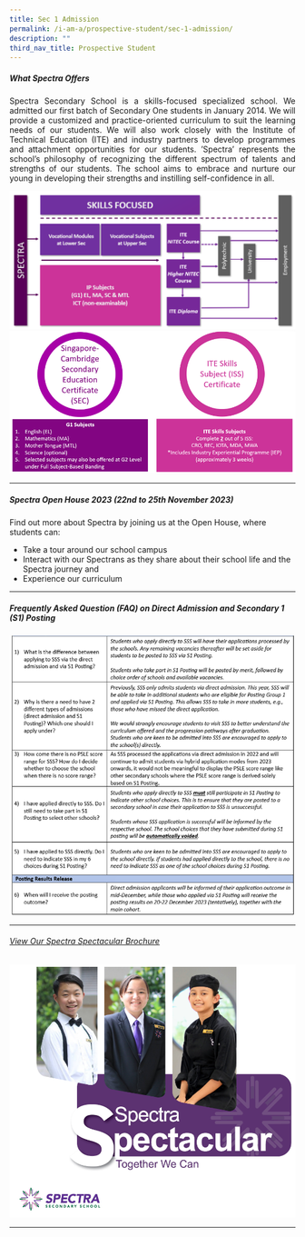 ```yaml
---
title: Sec 1 Admission
permalink: /i-am-a/prospective-student/sec-1-admission/
description: ""
third_nav_title: Prospective Student
---
```

##### **What Spectra Offers**

<p align="justify">Spectra Secondary School is a skills-focused specialized school. We admitted&nbsp;our first batch of Secondary One students&nbsp;in January 2014. We will provide a customized and practice-oriented curriculum to suit the learning needs of our students. We will also work closely with the Institute of Technical Education (ITE) and industry partners to develop programmes and attachment opportunities for our students. ’Spectra’ represents the school’s philosophy of recognizing the different spectrum of talents and strengths of our students. The school aims to embrace and nurture our young in developing their strengths and instilling self-confidence in all.</p>

<img src="/images/customised%20pathway.png" style="width:800px">

<img src="/images/twin%20certification.png" style="width:800px">


***

##### **Spectra Open House 2023 (22nd to 25th November 2023)**

<p> Find out more about Spectra by joining us at the Open House, where students can:
	
</p><ul>
  <li>Take a tour around our school campus</li>
  <li>Interact with our Spectrans as they share about their school life and the Spectra journey and</li>
  <li>Experience our curriculum
	</li>
</ul>  
<p></p>


***

##### **Frequently Asked Question (FAQ) on Direct Admission and Secondary 1 (S1) Posting**

![](/images/sec%201%20posting%20faq%202.png)

***

###### [View Our Spectra Spectacular Brochure](https://drive.google.com/file/d/1302QEQDUCi0dL798P3iLRwtt574yi7a_/view?usp=sharing)
<a target="new"><img src="/images/spectra brochure 2023 cover.png" style="width:600px"></a>


***